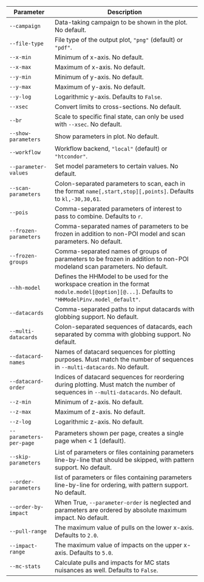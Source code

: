 |        Parameter        |                                                                    Description                                                                    |
| ----------------------- | ------------------------------------------------------------------------------------------------------------------------------------------------- |
| `--campaign`            | Data-taking campaign to be shown in the plot. No default.                                                                                         |
| `--file-type`           | File type of the output plot, `"png"` (default) or `"pdf"`.                                                                                       |
| `--x-min`               | Minimum of x-axis. No default.                                                                                                                    |
| `--x-max`               | Maximum of x-axis. No default.                                                                                                                    |
| `--y-min`               | Minimum of y-axis. No default.                                                                                                                    |
| `--y-max`               | Maximum of y-axis. No default.                                                                                                                    |
| `--y-log`               | Logarithmic y-axis. Defaults to `False`.                                                                                                          |
| `--xsec`                | Convert limits to cross-sections. No default.                                                                                                     |
| `--br`                  | Scale to specific final state, can only be used with `--xsec`. No default.                                                                        |
| `--show-parameters`     | Show parameters in plot. No default.                                                                                                              |
| `--workflow`            | Workflow backend, `"local"` (default) or `"htcondor"`.                                                                                            |
| `--parameter-values`    | Set model parameters to certain values. No default.                                                                                               |
| `--scan-parameters`     | Colon-separated parameters to scan, each in the format `name[,start,stop][,points]`. Defaults to `kl,-30,30,61`.                                  |
| `--pois`                | Comma-separated parameters of interest to pass to combine. Defaults to `r`.                                                                       |
| `--frozen-parameters`   | Comma-separated names of parameters to be frozen in addition to non-POI model and scan parameters. No default.                                    |
| `--frozen-groups`       | Comma-separated names of groups of parameters to be frozen in addition to non-POI  modeland scan parameters. No default.                          |
| `--hh-model`            | Defines the HHModel to be used for the workspace creation in the format `module.model[@option][@...]`. Defaults to `"HHModelPinv.model_default"`. |
| `--datacards`           | Comma-separated paths to input datacards with globbing support. No default.                                                                       |
| `--multi-datacards`     | Colon-separated sequences of datacards, each separated by comma with globbing support. No default.                                                |
| `--datacard-names`      | Names of datacard sequences for plotting purposes. Must match the number of sequences in `--multi-datacards`. No default.                         |
| `--datacard-order`      | Indices of datacard sequences for reordering during plotting. Must match the number of sequences in `--multi-datacards`. No default.              |
| `--z-min`               | Minimum of z-axis. No default.                                                                                                                    |
| `--z-max`               | Maximum of z-axis. No default.                                                                                                                    |
| `--z-log`               | Logarithmic z-axis. No default.                                                                                                                   |
| `--parameters-per-page` | Parameters shown per page, creates a single page when < 1 (default).                                                                              |
| `--skip-parameters`     | List of parameters or files containing parameters line-by-line that should be skipped, with pattern support. No default.                          |
| `--order-parameters`    | list of parameters or files containing parameters line-by-line for ordering, with pattern support. No default.                                    |
| `--order-by-impact`     | When True, `--parameter-order` is neglected and parameters are ordered by absolute maximum impact. No default.                                    |
| `--pull-range`          | The maximum value of pulls on the lower x-axis. Defaults to `2.0`.                                                                                |
| `--impact-range`        | The maximum value of impacts on the upper x-axis. Defaults to `5.0`.                                                                              |
| `--mc-stats`            | Calculate pulls and impacts for MC stats nuisances as well. Defaults to `False`.                                                                  |
